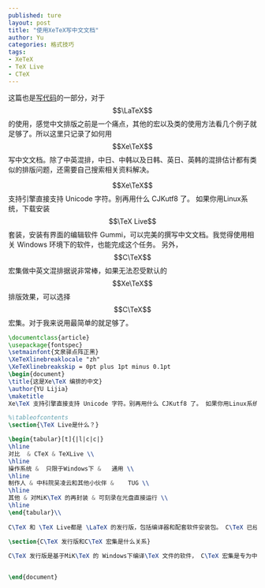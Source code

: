 ```yaml
---
published: ture
layout: post
title: "使用XeTeX写中文文档"
author: Yu
categories: 格式技巧
tags:
- XeTeX
- TeX Live
- CTeX
---
```


这篇也是[写代码](http://yulijia.net/cn/%E8%81%9A%E7%B1%BB%E4%B8%8D%E8%83%BD/2020/01/02/Write-code.html)的一部分，对于 $$\LaTeX$$ 的使用，感觉中文排版之前是一个痛点，其他的宏以及类的使用方法看几个例子就足够了。所以这里只记录了如何用 $$Xe\TeX$$ 写中文文档。除了中英混排，中日、中韩以及日韩、英日、英韩的混排估计都有类似的排版问题，还需要自己搜索相关资料解决。

$$Xe\TeX$$ 支持引擎直接支持 Unicode 字符。别再用什么 CJKutf8 了。 如果你用Linux系统，下载安装$$\TeX Live$$ 套装，安装有界面的编辑软件 Gummi，可以完美的撰写中文文档。我觉得使用相关 Windows 环境下的软件，也能完成这个任务。 另外，$$C\TeX$$ 宏集做中英文混排据说非常棒，如果无法忍受默认的 $$Xe\TeX$$ 排版效果，可以选择 $$C\TeX$$ 宏集。对于我来说用最简单的就足够了。


```LaTeX
\documentclass{article}
\usepackage{fontspec}
\setmainfont{文泉驿点阵正黑}
\XeTeXlinebreaklocale "zh"
\XeTeXlinebreakskip = 0pt plus 1pt minus 0.1pt
\begin{document}
\title{这是Xe\TeX 编排的中文}
\author{YU Lijia}
\maketitle
Xe\TeX 支持引擎直接支持 Unicode 字符。别再用什么 CJKutf8 了。 如果你用Linux系统，下载安装\TeX Live 套装，安装有界面的编辑软件Gummi，可以完美的撰写中文文档。我觉得使用相关 Windows 环境下的软件，也能完成这个任务。 另外，C\TeX 宏集做中英文混排据说非常棒，如果无法忍受默认的Xe\TeX 排版效果，可以选择C\TeX 宏集。对于我来说用最简单的就足够了。

%\tableofcontents
\section{\TeX Live是什么？}

\begin{tabular}[t]{|l|c|c|}
\hline
对比	& CTeX & TeXLive \\
\hline
操作系统 &	只限于Windows下 &	通用 \\
\hline
制作人 & 中科院吴凌云和其他小伙伴 &	TUG \\
\hline
其他 & 对MiK\TeX 的再封装 & 可刻录在光盘直接运行 \\
\hline
\end{tabular}\\
 
C\TeX 和 \TeX Live都是 \LaTeX 的发行版，包括编译器和配套软件安装包。 C\TeX 已经完全过时。所以发行版一定要选择 \TeX Live。
 
\section{C\TeX 发行版和C\TeX 宏集是什么关系}

C\TeX 发行版是基于MiK\TeX 的 Windows下编译\TeX 文件的软件， C\TeX 宏集是专为中英文混排设计的sty宏包和cls文类的集合。


\end{document}
```
